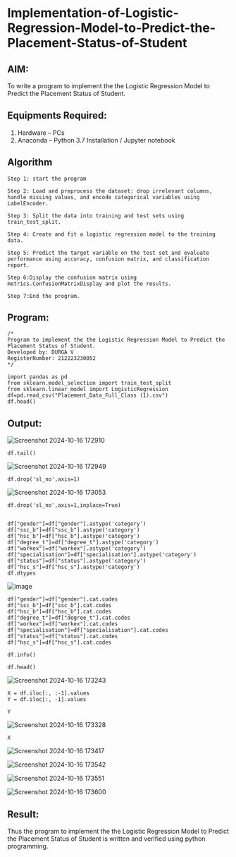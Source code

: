 # Implementation-of-Logistic-Regression-Model-to-Predict-the-Placement-Status-of-Student

## AIM:
To write a program to implement the the Logistic Regression Model to Predict the Placement Status of Student.

## Equipments Required:
1. Hardware – PCs
2. Anaconda – Python 3.7 Installation / Jupyter notebook

## Algorithm
```
Step 1: start the program

Step 2: Load and preprocess the dataset: drop irrelevant columns, handle missing values, and encode categorical variables using LabelEncoder.

Step 3: Split the data into training and test sets using train_test_split.

Step 4: Create and fit a logistic regression model to the training data.

Step 5: Predict the target variable on the test set and evaluate performance using accuracy, confusion matrix, and classification report.

Step 6:Display the confusion matrix using metrics.ConfusionMatrixDisplay and plot the results.

Step 7:End the program.
```

## Program:
```
/*
Program to implement the the Logistic Regression Model to Predict the Placement Status of Student.
Developed by: DURGA V
RegisterNumber: 212223230052 
*/

import pandas as pd 
from sklearn.model_selection import train_test_split
from sklearn.linear_model import LogisticRegression
df=pd.read_csv("Placement_Data_Full_Class (1).csv")
df.head()
```

## Output:
![Screenshot 2024-10-16 172910](https://github.com/user-attachments/assets/ec2b07ed-22fb-4975-9a48-36fe92051341)

```
df.tail()
```

![Screenshot 2024-10-16 172949](https://github.com/user-attachments/assets/05d3bb91-0bc4-49df-8314-6ba43a069e6e)


```
df.drop('sl_no',axis=1)
```

![Screenshot 2024-10-16 173053](https://github.com/user-attachments/assets/09562447-a2b7-4508-8035-cdc254102c3a)

```
df.drop('sl_no',axis=1,inplace=True)


df["gender"]=df["gender"].astype('category')
df["ssc_b"]=df["ssc_b"].astype('category')
df["hsc_b"]=df["hsc_b"].astype('category')
df["degree_t"]=df["degree_t"].astype('category')
df["workex"]=df["workex"].astype('category')
df["specialisation"]=df["specialisation"].astype('category')
df["status"]=df["status"].astype('category')
df["hsc_s"]=df["hsc_s"].astype('category')
df.dtypes
```

![image](https://github.com/user-attachments/assets/5bb0387b-2b10-4eb2-8b6e-4ff8fd6ac8a2)


```
df["gender"]=df["gender"].cat.codes
df["ssc_b"]=df["ssc_b"].cat.codes
df["hsc_b"]=df["hsc_b"].cat.codes
df["degree_t"]=df["degree_t"].cat.codes
df["workex"]=df["workex"].cat.codes
df["specialisation"]=df["specialisation"].cat.codes
df["status"]=df["status"].cat.codes
df["hsc_s"]=df["hsc_s"].cat.codes

df.info()

df.head()

```

![Screenshot 2024-10-16 173243](https://github.com/user-attachments/assets/7fe5f905-8852-4a79-9dc8-982f3156bae2)

```
X = df.iloc[:, :-1].values
Y = df.iloc[:, -1].values

Y
```

![Screenshot 2024-10-16 173328](https://github.com/user-attachments/assets/05ffc403-1b87-4c8d-86e6-c2192e988979)

```
X
```

![Screenshot 2024-10-16 173417](https://github.com/user-attachments/assets/3ee274af-32e7-41a2-b83f-3bf0b03f7dd2)


![Screenshot 2024-10-16 173542](https://github.com/user-attachments/assets/33bb8779-582c-4210-b5ee-e25b07d3900a)

![Screenshot 2024-10-16 173551](https://github.com/user-attachments/assets/99690210-63a5-40fe-9967-29d063437a16)

![Screenshot 2024-10-16 173600](https://github.com/user-attachments/assets/e6c433da-88fe-47e1-bf90-fe4cf4a1b3fe)

## Result:
Thus the program to implement the the Logistic Regression Model to Predict the Placement Status of Student is written and verified using python programming.
